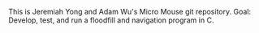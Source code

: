 This is Jeremiah Yong and Adam Wu's Micro Mouse git repository. 
Goal: Develop, test, and run a floodfill and navigation program in C. 
